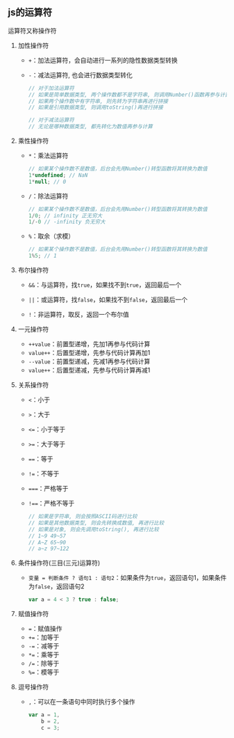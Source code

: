 ## js的运算符

运算符又称操作符

1. 加性操作符

   * `+`：加法运算符，会自动进行一系列的隐性数据类型转换

   * `-`：减法运算符, 也会进行数据类型转化

     ```js
     // 对于加法运算符
     // 如果是简单数据类型, 两个操作数都不是字符串, 则调用Number()函数再参与计算
     // 如果两个操作数中有字符串, 则先转为字符串再进行拼接
     // 如果是引用数据类型, 则调用toString()再进行拼接
     
     // 对于减法运算符
     // 无论是哪种数据类型, 都先转化为数值再参与计算
     ```
     
     

2. 乘性操作符

   * `*`：乘法运算符

     ```js
     // 如果某个操作数不是数值，后台会先用Number()转型函数将其转换为数值
     1*undefined; // NaN
     1*null; // 0
     ```

     

   * `/`：除法运算符

     ```js
     // 如果某个操作数不是数值，后台会先用Number()转型函数将其转换为数值
     1/0; // infinity 正无穷大
     1/-0 // -infinity 负无穷大
     ```

     

   * `%`：取余（求模）

     ```js
     // 如果某个操作数不是数值，后台会先用Number()转型函数将其转换为数值
     1%5; // 1
     ```

     

3. 布尔操作符

   * `&&`：与运算符，找`true`，如果找不到`true`，返回最后一个

   * `||`：或运算符，找`false`，如果找不到`false`，返回最后一个
   * `!`：非运算符，取反，返回一个布尔值

4. 一元操作符

   * `++value`：前置型递增，先加1再参与代码计算
   * `value++`：后置型递增，先参与代码计算再加1
   * `--value`：前置型递减，先减1再参与代码计算
   * `value++`：后置型递减，先参与代码计算再减1

5. 关系操作符

   * `<`：小于

   * `>`：大于

   * `<=`：小于等于

   * `>=`：大于等于

   * `==`：等于

   * `!=`：不等于

   * `===`：严格等于

   * `!==`：严格不等于

     ```js
     // 如果是字符串, 则会按照ASCII码进行比较
     // 如果是其他数据类型, 则会先转换成数值, 再进行比较
     // 如果是对象, 则会先调用toString(), 再进行比较
     // 1~9	49~57
     // A~Z	65~90
     // a~z	97~122
     ```

     

6. 条件操作符(三目(三元)运算符)

   * `变量 = 判断条件 ? 语句1 : 语句2`：如果条件为`true`，返回语句1，如果条件为`false`，返回语句2

     ```js
     var a = 4 < 3 ? true : false;
     ```

     

7. 赋值操作符

   * `=`：赋值操作
   * `+=`：加等于
   * `-=`：减等于
   * `*=`：乘等于
   * `/=`：除等于
   * `%=`：模等于

8. 逗号操作符

   * `,`：可以在一条语句中同时执行多个操作

     ```js
     var a = 1,
         b = 2,
         c = 3;
     ```

     